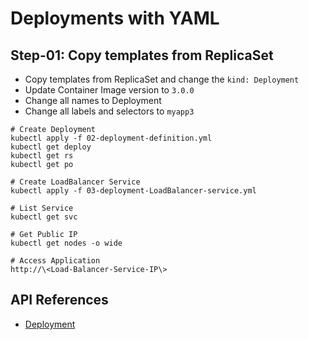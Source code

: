 # Deployments with YAML

## Step-01: Copy templates from ReplicaSet
- Copy templates from ReplicaSet and change the `kind: Deployment` 
- Update Container Image version to `3.0.0`
- Change all names to Deployment
- Change all labels and selectors to `myapp3`

```
# Create Deployment
kubectl apply -f 02-deployment-definition.yml
kubectl get deploy
kubectl get rs
kubectl get po

# Create LoadBalancer Service
kubectl apply -f 03-deployment-LoadBalancer-service.yml

# List Service
kubectl get svc

# Get Public IP
kubectl get nodes -o wide

# Access Application
http://\<Load-Balancer-Service-IP\>
```
## API References
- [Deployment](https://kubernetes.io/docs/reference/generated/kubernetes-api/v1.19/#deployment-v1-apps)
